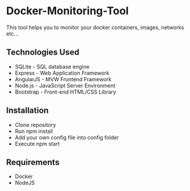 # Docker-Monitoring-Tool
This tool helps you to monitor your docker containers, images, networks etc...

## Technologies Used
 - SQLite - SQL database engine
 - Express - Web Application Framework
 - AngularJS - MVW Frontend Framework
 - Node.js - JavaScript Server Environment
 - Bootstrap - Front-end HTML/CSS Library

## Installation
- Clone repository
- Run npm install
- Add your own config file into config folder
- Execute npm start

## Requirements
 - Docker
 - NodeJS